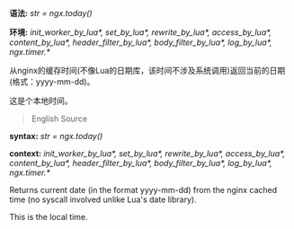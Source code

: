 **语法:** *str = ngx.today()*

**环境:** *init_worker_by_lua\*, set_by_lua\*, rewrite_by_lua\*, access_by_lua\*, content_by_lua\*, header_filter_by_lua\*, body_filter_by_lua\*, log_by_lua\*, ngx.timer.\**

从nginx的缓存时间(不像Lua的日期库，该时间不涉及系统调用)返回当前的日期(格式：yyyy-mm-dd)。

这是个本地时间。

> English Source

**syntax:** *str = ngx.today()*

**context:** *init_worker_by_lua\*, set_by_lua\*, rewrite_by_lua\*, access_by_lua\*, content_by_lua\*, header_filter_by_lua\*, body_filter_by_lua\*, log_by_lua\*, ngx.timer.\**

Returns current date (in the format yyyy-mm-dd) from the nginx cached time (no syscall involved unlike Lua's date library).

This is the local time.
